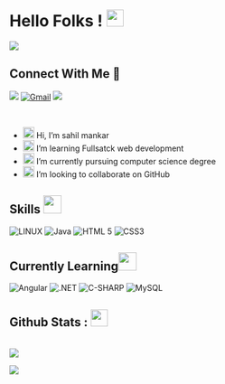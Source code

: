 <h1> Hello Folks !   <img class="emoji" alt="wave" height="30" width="30" src="https://github.githubassets.com/images/icons/emoji/unicode/1f44b.png"> </h1>

<p align="left"> <a href="https://github.com/DenverCoder1/readme-typing-svg"><img src="https://readme-typing-svg.herokuapp.com?&font=IBM+Plex+Sans&color=skyblue&size=22&lines=Hi,+I'm+Sahil;Welcome+to+my+GitHub+Profile!;I'm+a+Computer+Science+Student"     ></a></p>

<h2>Connect With Me   💬 </h2>
  <p>
  <a href="https://twitter.com/sahil_r__?t=AZWt_HMbphT-lX8aaAngMg&s=09" rel="nofollow"> <img src="https://img.shields.io/badge/Twitter-1DA1F2?style=for-the-badge&logo=twitter&logoColor=white"></a>
  <a href="mailto:sahilmankar311@gmail.com"> <img src="https://img.shields.io/badge/Gmail-D14836?style=for-the-badge&logo=gmail&logoColor=white" alt="Gmail"></a> 
  <a href="https://github.com/sahilmankar/?tab=follow"> <img src="https://img.shields.io/badge/GitHub-100000?style=for-the-badge&logo=github&logoColor=white"> </a>
  </p>
<br>
<article class="markdown-body entry-content container-lg f5" itemprop="text"><ul dir="auto">
  <li><g-emoji class="g-emoji" alias="wave" fallback-src="https://github.githubassets.com/images/icons/emoji/unicode/1f44b.png"><img class="emoji" alt="wave" height="20" width="20" src="https://github.githubassets.com/images/icons/emoji/unicode/1f44b.png"></g-emoji> Hi, I’m sahil mankar</li>
  <li><g-emoji class="g-emoji" alias="eyes" fallback-src="https://github.githubassets.com/images/icons/emoji/unicode/1f440.png"><img class="emoji" alt="eyes" height="20" width="20" src="https://github.githubassets.com/images/icons/emoji/unicode/1f440.png"></g-emoji> I’m learning  Fullsatck web development</li>
  <li><g-emoji class="g-emoji" alias="seedling" fallback-src="https://github.githubassets.com/images/icons/emoji/unicode/1f331.png"><img class="emoji" alt="seedling" height="20" width="20" src="https://github.githubassets.com/images/icons/emoji/unicode/1f331.png"></g-emoji> I’m currently pursuing computer science degree</li>
  <li><g-emoji class="g-emoji" alias="revolving_hearts" fallback-src="https://github.githubassets.com/images/icons/emoji/unicode/1f49e.png"><img class="emoji" alt="revolving_hearts" height="20" width="20" src="https://github.githubassets.com/images/icons/emoji/unicode/1f49e.png"></g-emoji> I’m looking to collaborate on GitHub</li>
  </ul>
  
  </article>

<h2> Skills <img src = "https://media2.giphy.com/media/QssGEmpkyEOhBCb7e1/giphy.gif?cid=ecf05e47a0n3gi1bfqntqmob8g9aid1oyj2wr3ds3mg700bl&rid=giphy.gif" width = 32px> </h2>

<a> <img alt="LINUX" src="https://img.shields.io/badge/Linux-FCC624?style=for-the-badge&logo=linux&logoColor=black"> </a>
<a > <img alt="Java" src="https://img.shields.io/badge/Java-ED8B00?style=for-the-badge&logo=java&logoColor=white" ></a>
 <a> <img alt="HTML 5" src="https://img.shields.io/badge/HTML5-E34F26?style=for-the-badge&logo=html5&logoColor=white" ></a>
 <a> <img alt="CSS3" src="https://img.shields.io/badge/CSS3-1572B6?style=for-the-badge&logo=css3&logoColor=white" ></a>
 
 
   
  <h2> Currently Learning<img src = "https://media2.giphy.com/media/QssGEmpkyEOhBCb7e1/giphy.gif?cid=ecf05e47a0n3gi1bfqntqmob8g9aid1oyj2wr3ds3mg700bl&rid=giphy.gif" width = 32px> </h2>

  <a> <img alt="Angular" src="https://img.shields.io/badge/Angular-DD0031?style=for-the-badge&logo=angular&logoColor=white" ></a>
  <a> <img alt=".NET" src="https://img.shields.io/badge/.NET-5C2D91?style=for-the-badge&logo=.net&logoColor=white" ></a>
  <a> <img alt="C-SHARP"  src="https://img.shields.io/badge/C%23-239120?style=for-the-badge&logo=c-sharp&logoColor=white" ></a>
  <a> <img alt="MySQL" src="https://img.shields.io/badge/MySQL-005C84?style=for-the-badge&logo=mysql&logoColor=white" ></a>













   

 
<h2> Github Stats : <img src = "https://i.pinimg.com/originals/65/c4/f4/65c4f452571be1261e9c623f7da488ac.gif" width = 30px> </h2>


<br/>
<!-- <img  alt="Sahil Github Stats" src="https://github-readme-stats.vercel.app/api?username=sahilmankar&show_icons=true&count_private=true&&theme=radical&hide_border=true" /></a><br/>  -->
 <img  src="https://github-readme-streak-stats.herokuapp.com/?user=sahilmankar&theme=radical&hide_border=true" /></a>
  <br/>
  
<img src="https://github-readme-stats.vercel.app/api/top-langs/?username=sahilmankar&theme=radical&layout=compact" /></a>
